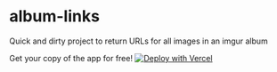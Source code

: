# album-links
Quick and dirty project to return URLs for all images in an imgur album

Get your copy of the app for free! [![Deploy with Vercel](https://vercel.com/button)](https://vercel.com/new/clone?repository-url=https%3A%2F%2Fgithub.com%2FGarySiu%2Falbum-links&env=CLIENT_ID&envDescription=You%20need%20to%20create%20a%20new%20app%20with%20imgur%20for%20your%20own%20CLIENT_ID&envLink=https%3A%2F%2Fapi.imgur.com%2Foauth2%2Faddclient&repository-name=album-links)
